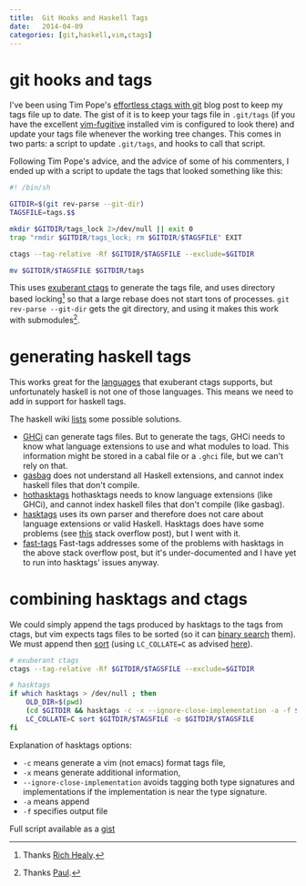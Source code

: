 ```yaml
---
title:  Git Hooks and Haskell Tags
date:   2014-04-09
categories: [git,haskell,vim,ctags]
---
```


# git hooks and tags #

I've been using Tim Pope's [effortless ctags with git](http://tbaggery.com/2011/08/08/effortless-ctags-with-git.html)
blog post to keep my tags file up to date. The gist of it is to keep your tags file in `.git/tags`
(if you have the excellent [vim-fugitive](https://github.com/tpope/vim-fugitive) installed vim is configured to look there)
and update your tags file whenever the working tree changes. This comes in two parts: a script to update `.git/tags`,
and hooks to call that script.

Following Tim Pope's advice, and the advice of some of his commenters, I ended up with a script to update the tags
that looked something like this:

```bash
#! /bin/sh

GITDIR=$(git rev-parse --git-dir)
TAGSFILE=tags.$$

mkdir $GITDIR/tags_lock 2>/dev/null || exit 0
trap "rmdir $GITDIR/tags_lock; rm $GITDIR/$TAGSFILE" EXIT

ctags --tag-relative -Rf $GITDIR/$TAGSFILE --exclude=$GITDIR

mv $GITDIR/$TAGSFILE $GITDIR/tags
```

This uses [exuberant ctags](http://ctags.sourceforge.net/) to generate the
tags file, and uses directory based locking[^1] so that a large rebase does not
start tons of processes.
`git rev-parse --git-dir` gets the git directory, and using it makes this work with submodules[^2].

[^1]: Thanks [Rich Healy](http://tbaggery.com/2011/08/08/effortless-ctags-with-git.html#comment-728214764).
[^2]: Thanks [Paul](http://tbaggery.com/2011/08/08/effortless-ctags-with-git.html#comment-837431209).

# generating haskell tags #

This works great for the [languages](http://ctags.sourceforge.net/languages.html)
that exuberant ctags supports, but unfortunately haskell is not one of those languages.
This means we need to add in support for haskell tags.

The haskell wiki [lists](http://www.haskell.org/haskellwiki/Tags) some possible solutions.

- [GHCi](http://www.haskell.org/haskellwiki/GHC/GHCi) can generate tags files. But to generate the tags, GHCi needs to know what language extensions to use and what modules to load. This information might be stored in a cabal file or a `.ghci` file, but we can't rely on that.
- [gasbag](http://kingfisher.nfshost.com/sw/gasbag/) does not understand all Haskell extensions, and cannot index haskell files that don't compile.
- [hothasktags](http://hackage.haskell.org/package/hothasktags) hothasktags needs to know language extensions (like GHCi), and cannot index haskell files that don't compile (like gasbag).
- [hasktags](http://hackage.haskell.org/package/hasktags) uses its own parser and therefore does not care about language extensions or valid Haskell. Hasktags does have some problems (see [this](http://stackoverflow.com/questions/10058411/how-to-generate-tags-for-haskell-projects) stack overflow post), but I went with it.
- [fast-tags](http://hackage.haskell.org/package/fast-tags) Fast-tags addresses some of the problems with hasktags in the above stack overflow post, but it's under-documented and I have yet to run into hasktags' issues anyway.

# combining hasktags and ctags #

We could simply append the tags produced by hasktags to the tags from ctags,
but vim expects tags files to be sorted (so it can [binary search](http://en.wikipedia.org/wiki/Binary_search_algorithm) them). We must append then [sort](http://linux.die.net/man/1/sort)
(using `LC_COLLATE=C` as advised [here](http://vim.wikia.com/wiki/Arbitrary_tags_for_file_names)).

```bash
# exuberant ctags
ctags --tag-relative -Rf $GITDIR/$TAGSFILE --exclude=$GITDIR

# hasktags
if which hasktags > /dev/null ; then
    OLD_DIR=$(pwd)
    (cd $GITDIR && hasktags -c -x --ignore-close-implementation -a -f $TAGSFILE $OLD_DIR)
    LC_COLLATE=C sort $GITDIR/$TAGSFILE -o $GITDIR/$TAGSFILE
fi
```

Explanation of hasktags options:

- `-c` means generate a vim (not emacs) format tags file,
- `-x` means generate additional information,
- `--ignore-close-implementation` avoids tagging both type signatures and implementations if the implementation is near the type signature.
- `-a` means append
- `-f` specifies output file

Full script available as a [gist](https://gist.github.com/10231136)
